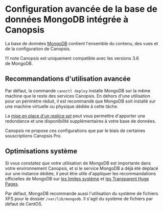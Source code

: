 # Configuration avancée de la base de données MongoDB intégrée à Canopsis

La base de données [MongoDB](https://www.mongodb.com) contient l'ensemble du contenu, des vues et de la configuration de Canopsis.

!!! note
    Canopsis est uniquement compatible avec les versions 3.6 de MongoDB.

## Recommandations d'utilisation avancée

Par défaut, la commande `canoctl deploy` installe MongoDB sur la même machine que le reste des services Canopsis. En dehors d'une utilisation pour un périmètre réduit, il est recommandé que MongoDB soit installé sur une machine virtuelle ou physique dédiée à cette tâche.

La [mise en place d'un *replica set*](https://docs.mongodb.com/v3.6/replication/) peut vous permettre d'apporter une redondance et une disponibilité supplémentaires à votre base de données.

Canopsis ne propose ces configurations que par le biais de certaines souscriptions Canopsis Pro.

## Optimisations système

Si vous constatez que votre utilisation de MongoDB est importante dans votre environnement Canopsis, et si le service MongoDB a déjà été déplacé sur une instance dédiée, il peut être utile d'appliquer les recommandations officielles de MongoDB sur [les limites système](https://docs.mongodb.com/v3.6/reference/ulimit/#linux-distributions-using-systemd) et [les Transparent Huge Pages](https://docs.mongodb.com/v3.6/tutorial/transparent-huge-pages/).

Par défaut, MongoDB recommande aussi l'utilisation du système de fichiers XFS pour le dossier `/var/lib/mongodb`. Il s'agit du système de fichiers par défaut de CentOS.
